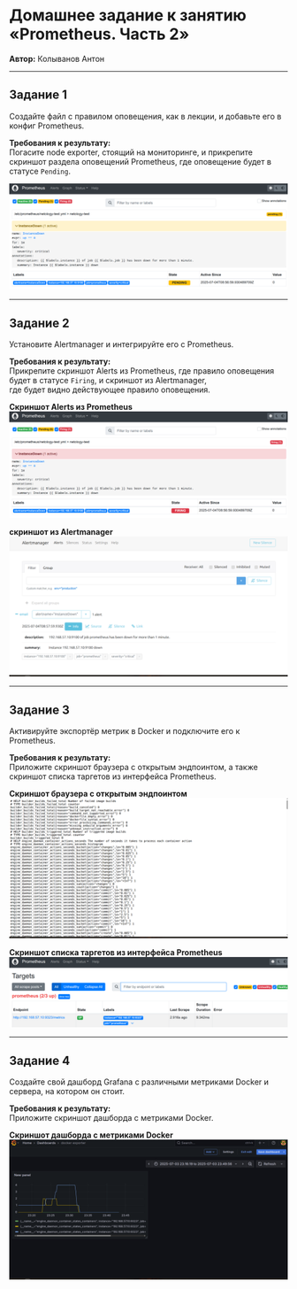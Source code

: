 # Домашнее задание к занятию «Prometheus. Часть 2»  
**Автор:** Колыванов Антон

---

## Задание 1

Создайте файл с правилом оповещения, как в лекции, и добавьте его в конфиг Prometheus.

**Требования к результату:**  
Погасите node exporter, стоящий на мониторинге, и прикрепите скриншот раздела оповещений Prometheus, где оповещение будет в статусе `Pending`.

![Скриншот раздела оповещений Prometheus](img/1.png)

---

## Задание 2

Установите Alertmanager и интегрируйте его с Prometheus.

**Требования к результату:**  
Прикрепите скриншот Alerts из Prometheus, где правило оповещения будет в статусе `Firing`, и скриншот из Alertmanager,  
где будет видно действующее правило оповещения.


**Скриншот Alerts из Prometheus**  
![Скриншот Alerts из Prometheus](img/2.png)

**скриншот из Alertmanager**  
![Скриншот из Alertmanager](img/6.png)

---

## Задание 3

Активируйте экспортёр метрик в Docker и подключите его к Prometheus.

**Требования к результату:**  
Приложите скриншот браузера с открытым эндпоинтом, а также скриншот списка таргетов из интерфейса Prometheus.

**Скриншот браузера с открытым эндпоинтом**  
![Скриншот браузера с открытым эндпоинтом](img/3.png)

**Скриншот списка таргетов из интерфейса Prometheus**  
![Скриншот списка таргетов из интерфейса Prometheus](img/4.png)

---

## Задание 4

Создайте свой дашборд Grafana с различными метриками Docker и сервера, на котором он стоит.

**Требования к результату:**  
Приложите скриншот дашборда с метриками Docker.

**Скриншот дашборда с метриками Docker**  
![Скриншот дашборда с метриками Docker](img/5.png)
